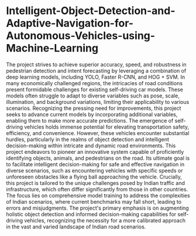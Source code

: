 # Intelligent-Object-Detection-and-Adaptive-Navigation-for-Autonomous-Vehicles-using-Machine-Learning
The project strives to achieve superior accuracy, speed, and robustness in pedestrian detection and intent forecasting by leveraging a combination of deep learning models, including YOLO, Faster R-CNN, and HOG + SVM.
In many economically challenged regions, the intricacies of road conditions present formidable challenges for existing self-driving car models. These models often struggle to adapt to diverse variables such as pose, scale, illumination, and background variations, limiting their applicability to various scenarios. Recognizing the pressing need for improvements, this project seeks to advance current models by incorporating additional variables, enabling them to make more accurate predictions.
The emergence of self-driving vehicles holds immense potential for elevating transportation safety, efficiency, and convenience. However, these vehicles encounter substantial hurdles, particularly in the realms of object detection and intelligent decision-making within intricate and dynamic road environments. This project endeavors to pioneer an innovative system capable of proficiently identifying objects, animals, and pedestrians on the road. Its ultimate goal is to facilitate intelligent decision-making for safe and effective navigation in diverse scenarios, such as encountering vehicles with specific speeds or unforeseen obstacles like a flying ball approaching the vehicle.
Crucially, this project is tailored to the unique challenges posed by Indian traffic and infrastructure, which often differ significantly from those in other countries. The focus lies on comprehensive model training to address the complexities of Indian scenarios, where current benchmarks may fall short, leading to errors and misjudgments. The project's primary emphasis is on augmenting holistic object detection and informed decision-making capabilities for self-driving vehicles, recognizing the necessity for a more calibrated approach in the vast and varied landscape of Indian road scenarios.
